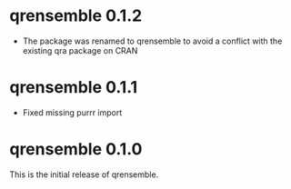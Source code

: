 # qrensemble 0.1.2

- The package was renamed to qrensemble to avoid a conflict with the existing qra package on CRAN

# qrensemble 0.1.1

- Fixed missing purrr import

# qrensemble 0.1.0

This is the initial release of qrensemble.

